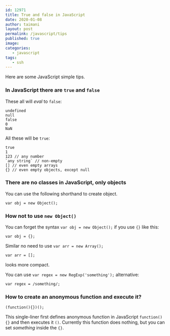 ```yaml
---
id: 12971
title: True and false in JavaScript
date: 2020-01-08
author: taimani
layout: post
permalink: /javascript/tips
published: true
image: 
categories:
   - javascript
tags:
   - ssh
---
```

Here are some JavaScript simple tips.

### In JavaScript there are `true` and `false`

These all will *eval* to `false`:

```
undefined
null
false
0
NaN
```
All these will be `true`:

```
true
1
123 // any number
`any string` // non-empty
[] // even empty arrays
{} // even empty objects, except null
```

### There are no classes in JavaScript, only objects

You can use the following shorthand to create object.

    var obj = new Object();


### How not to  use `new Object()`
You can forget the syntax `var obj = new Object();` if you use `{}` like this:

    var obj = {};

Similar no need to use `var arr = new Array();`

    var arr = []; 

looks more compact.

You can use `var regex = new RegExp('something');` alternative:

    var regex = /something/;


### How to create an anonymous function and execute it?    

    (function(){})();

This single-liner first defines anonymous function in JavaScript `function(){}` and then executes it `()`. Currently this function does nothing, but you can set _something_ inside the `{}`.    